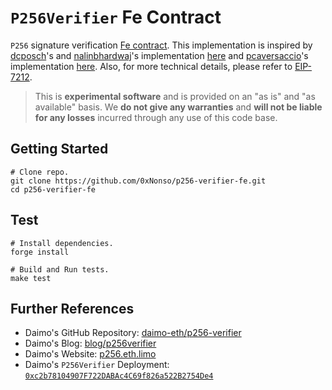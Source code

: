 # `P256Verifier` Fe Contract
`P256` signature verification [Fe contract](./src/P256Verifier.fe). This implementation is inspired by [dcposch](https://github.com/dcposch)'s and [nalinbhardwaj](https://github.com/nalinbhardwaj)'s implementation [here](https://github.com/daimo-eth/p256-verifier/blob/master/src/P256Verifier.sol) and [pcaversaccio](https://github.com/pcaversaccio)'s implementation [here](https://github.com/pcaversaccio/p256-verifier-vyper/blob/main/src/P256Verifier.vy). Also, for more technical details, please refer to [EIP-7212](https://eips.ethereum.org/EIPS/eip-7212).

> This is **experimental software** and is provided on an "as is" and "as available" basis. We **do not give any warranties** and **will not be liable for any losses** incurred through any use of this code base.

## Getting Started

```
# Clone repo.
git clone https://github.com/0xNonso/p256-verifier-fe.git
cd p256-verifier-fe
```

## Test
```
# Install dependencies.
forge install

# Build and Run tests.
make test
```

## Further References

- Daimo's GitHub Repository: [daimo-eth/p256-verifier](https://github.com/daimo-eth/p256-verifier)
- Daimo's Blog: [blog/p256verifier](https://daimo.xyz/blog/p256verifier)
- Daimo's Website: [p256.eth.limo](https://p256.eth.limo)
- Daimo's `P256Verifier` Deployment: [`0xc2b78104907F722DABAc4C69f826a522B2754De4`](https://etherscan.io/address/0xc2b78104907F722DABAc4C69f826a522B2754De4)